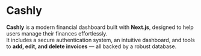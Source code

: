 # Cashly

**Cashly** is a modern financial dashboard built with **Next.js**, designed to help users manage their finances effortlessly.  
It includes a secure authentication system, an intuitive dashboard, and tools to **add, edit, and delete invoices** — all backed by a robust database.  
